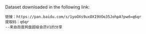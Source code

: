 Dataset downloaded in the following link: 
```
链接：https://pan.baidu.com/s/1yoOXs9uxOXI9VOo35JohpA?pwd=q6qr 
提取码：q6qr 
--来自百度网盘超级会员V1的分享
```
